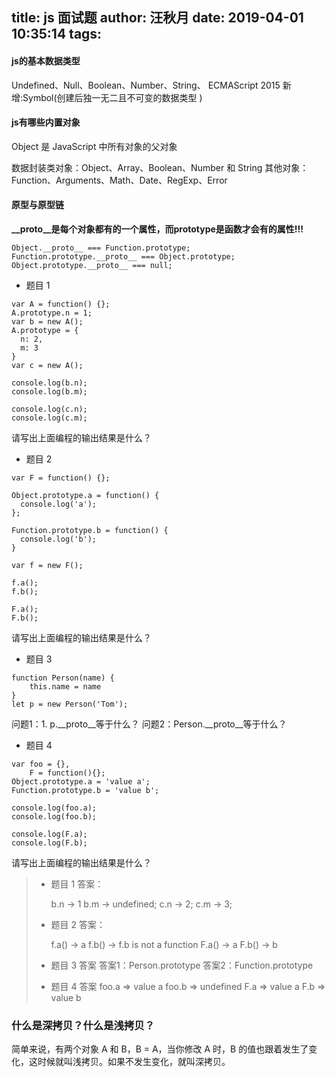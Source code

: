 title: js 面试题
author: 汪秋月
date: 2019-04-01 10:35:14
tags:
---
#### js的基本数据类型
  Undefined、Null、Boolean、Number、String、
  ECMAScript 2015 新增:Symbol(创建后独一无二且不可变的数据类型 )

#### js有哪些内置对象
 Object 是 JavaScript 中所有对象的父对象

 数据封装类对象：Object、Array、Boolean、Number 和 String
 其他对象：Function、Arguments、Math、Date、RegExp、Error

#### 原型与原型链

**__proto__是每个对象都有的一个属性，而prototype是函数才会有的属性!!!**

```
Object.__proto__ === Function.prototype;
Function.prototype.__proto__ === Object.prototype;
Object.prototype.__proto__ === null;
```

- 题目 1

```
var A = function() {};
A.prototype.n = 1;
var b = new A();
A.prototype = {
  n: 2,
  m: 3
}
var c = new A();

console.log(b.n);
console.log(b.m);

console.log(c.n);
console.log(c.m);
```
请写出上面编程的输出结果是什么？

- 题目 2

```
var F = function() {};

Object.prototype.a = function() {
  console.log('a');
};

Function.prototype.b = function() {
  console.log('b');
}

var f = new F();

f.a();
f.b();

F.a();
F.b();
```
请写出上面编程的输出结果是什么？

- 题目 3
```
function Person(name) {
    this.name = name
}
let p = new Person('Tom');
```

问题1：1. p.__proto__等于什么？
问题2：Person.__proto__等于什么？

- 题目 4

```
var foo = {},
    F = function(){};
Object.prototype.a = 'value a';
Function.prototype.b = 'value b';

console.log(foo.a);
console.log(foo.b);

console.log(F.a);
console.log(F.b);
```
请写出上面编程的输出结果是什么？

>- 题目 1 答案：
>
>    b.n -> 1
>    b.m -> undefined;
>    c.n -> 2;
>    c.m -> 3;
>
>- 题目 2 答案：
>
>    f.a() -> a
>    f.b() -> f.b is not a function
>    F.a() -> a
>    F.b() -> b
>
>- 题目 3 答案
>    答案1：Person.prototype
>    答案2：Function.prototype
>- 题目 4 答案
>    foo.a => value a
>    foo.b => undefined
>    F.a => value a
>    F.b => value b


### 什么是深拷贝？什么是浅拷贝？

简单来说，有两个对象 A 和 B，B = A，当你修改 A 时，B 的值也跟着发生了变化，这时候就叫浅拷贝。如果不发生变化，就叫深拷贝。
